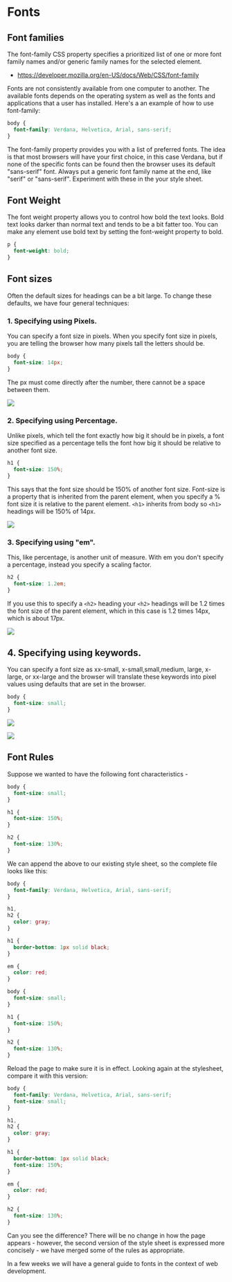 # Fonts

## Font families

The font-family CSS property specifies a prioritized list of one or more font family names and/or generic family names for the selected element.

- <https://developer.mozilla.org/en-US/docs/Web/CSS/font-family>

Fonts are not consistently available from one computer to another. The available fonts depends on the operating system as well as the fonts and applications that a user has installed. Here's a an example of how to use font-family:

```css
body {
  font-family: Verdana, Helvetica, Arial, sans-serif;
}
```

The font-family property provides you with a list of preferred fonts. The idea is that most browsers will have your first choice, in this case Verdana, but if none of the specific fonts can be found then the browser uses its default "sans-serif" font. Always put a generic font family name at the end, like "serif" or "sans-serif". Experiment with these in the your style sheet.

## Font Weight

The font weight property allows you to control how bold the text looks. Bold text looks darker than normal text and tends to be a bit fatter too. You can make any element use bold text by setting the font-weight property to bold.

```css
p {
  font-weight: bold;
}
```

## Font sizes

Often the default sizes for headings can be a bit large. To change these defaults, we have four general techniques:

### 1. Specifying using Pixels.

You can specify a font size in pixels. When you specify font size in pixels, you are telling the browser how many pixels tall the letters should be.

```css
body {
  font-size: 14px;
}
```

The px must come directly after the number, there cannot be a space between them.

![](./img/01.png)

### 2. Specifying using Percentage.

Unlike pixels, which tell the font exactly how big it should be in pixels, a font size specified as a percentage tells the font how big it should be relative to another font size.

```css
h1 {
  font-size: 150%;
}
```

This says that the font size should be 150% of another font size. Font-size is a property that is inherited from the parent element, when you specify a % font size it is relative to the parent element. `<h1>` inherits from body so `<h1>` headings will be 150% of 14px.

![](./img/02.png)

### 3. Specifying using "em".

This, like percentage, is another unit of measure. With em you don't specify a percentage, instead you specify a scaling factor.

```css
h2 {
  font-size: 1.2em;
}
```

If you use this to specify a `<h2>` heading your `<h2>` headings will be 1.2 times the font size of the parent element, which in this case is 1.2 times 14px, which is about 17px.

![](./img/03.png)

## 4. Specifying using keywords.

You can specify a font size as xx-small, x-small,small,medium, large, x-large, or xx-large and the browser will translate these keywords into pixel values using defaults that are set in the browser.

```css
body {
  font-size: small;
}
```

![](./img/04.png)

![](./img/05.png)

## Font Rules

Suppose we wanted to have the following font characteristics -

```css
body {
  font-size: small;
}

h1 {
  font-size: 150%;
}

h2 {
  font-size: 130%;
}
```

We can append the above to our existing style sheet, so the complete file looks like this:

```css
body {
  font-family: Verdana, Helvetica, Arial, sans-serif;
}

h1,
h2 {
  color: gray;
}

h1 {
  border-bottom: 1px solid black;
}

em {
  color: red;
}

body {
  font-size: small;
}

h1 {
  font-size: 150%;
}

h2 {
  font-size: 130%;
}
```

Reload the page to make sure it is in effect. Looking again at the stylesheet, compare it with this version:

```css
body {
  font-family: Verdana, Helvetica, Arial, sans-serif;
  font-size: small;
}

h1,
h2 {
  color: gray;
}

h1 {
  border-bottom: 1px solid black;
  font-size: 150%;
}

em {
  color: red;
}

h2 {
  font-size: 130%;
}
```

Can you see the difference? There will be no change in how the page appears - however, the second version of the style sheet is expressed more concisely - we have merged some of the rules as appropriate.

In a few weeks we will have a general guide to fonts in the context of web development.
